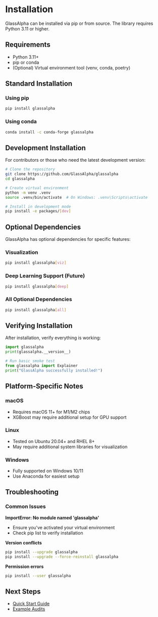 # Installation

GlassAlpha can be installed via pip or from source. The library requires Python 3.11 or higher.

## Requirements

- Python 3.11+
- pip or conda
- (Optional) Virtual environment tool (venv, conda, poetry)

## Standard Installation

### Using pip

```bash
pip install glassalpha
```

### Using conda

```bash
conda install -c conda-forge glassalpha
```

## Development Installation

For contributors or those who need the latest development version:

```bash
# Clone the repository
git clone https://github.com/GlassAlpha/glassalpha
cd glassalpha

# Create virtual environment
python -m venv .venv
source .venv/bin/activate  # On Windows: .venv\Scripts\activate

# Install in development mode
pip install -e packages/[dev]
```

## Optional Dependencies

GlassAlpha has optional dependencies for specific features:

### Visualization
```bash
pip install glassalpha[viz]
```

### Deep Learning Support (Future)
```bash
pip install glassalpha[deep]
```

### All Optional Dependencies
```bash
pip install glassalpha[all]
```

## Verifying Installation

After installation, verify everything is working:

```python
import glassalpha
print(glassalpha.__version__)

# Run basic smoke test
from glassalpha import Explainer
print("GlassAlpha successfully installed!")
```

## Platform-Specific Notes

### macOS
- Requires macOS 11+ for M1/M2 chips
- XGBoost may require additional setup for GPU support

### Linux
- Tested on Ubuntu 20.04+ and RHEL 8+
- May require additional system libraries for visualization

### Windows
- Fully supported on Windows 10/11
- Use Anaconda for easiest setup

## Troubleshooting

### Common Issues

**ImportError: No module named 'glassalpha'**
- Ensure you've activated your virtual environment
- Check pip list to verify installation

**Version conflicts**
```bash
pip install --upgrade glassalpha
pip install --upgrade --force-reinstall glassalpha
```

**Permission errors**
```bash
pip install --user glassalpha
```

## Next Steps

- [Quick Start Guide](quickstart.md)
- [Example Audits](../examples/german-credit-audit.md)
